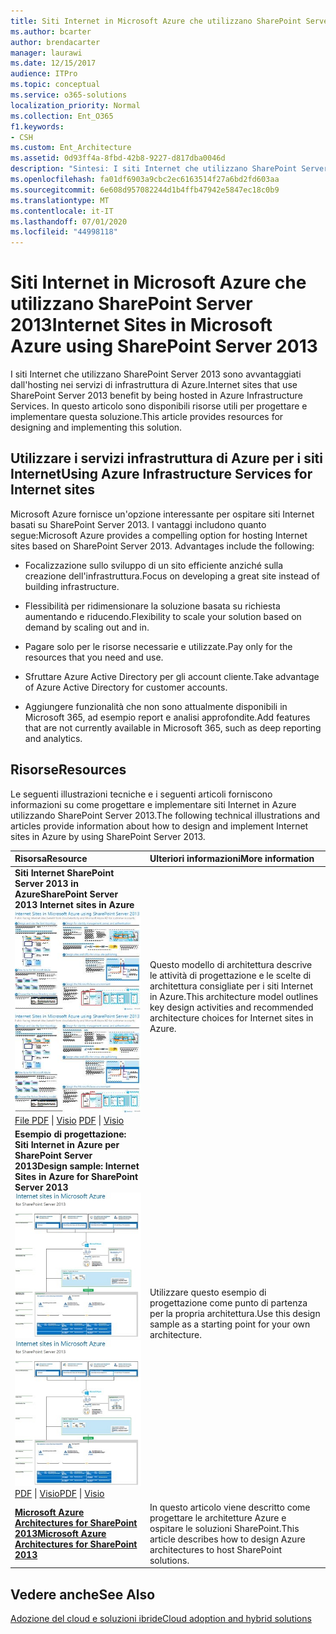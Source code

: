 ```yaml
---
title: Siti Internet in Microsoft Azure che utilizzano SharePoint Server 2013
ms.author: bcarter
author: brendacarter
manager: laurawi
ms.date: 12/15/2017
audience: ITPro
ms.topic: conceptual
ms.service: o365-solutions
localization_priority: Normal
ms.collection: Ent_O365
f1.keywords:
- CSH
ms.custom: Ent_Architecture
ms.assetid: 0d93ff4a-8fbd-42b8-9227-d817dba0046d
description: "Sintesi: I siti Internet che utilizzano SharePoint Server 2013 traggono vantaggio dall'essere ospitati in servizi infrastruttura di Azure. In questo articolo sono disponibili risorse utili per progettare e implementare questa soluzione."
ms.openlocfilehash: fa01df6903a9cbc2ec6163514f27a6bd2fd603aa
ms.sourcegitcommit: 6e608d957082244d1b4ffb47942e5847ec18c0b9
ms.translationtype: MT
ms.contentlocale: it-IT
ms.lasthandoff: 07/01/2020
ms.locfileid: "44998118"
---
```

# <a name="internet-sites-in-microsoft-azure-using-sharepoint-server-2013"></a><span data-ttu-id="e488e-104">Siti Internet in Microsoft Azure che utilizzano SharePoint Server 2013</span><span class="sxs-lookup"><span data-stu-id="e488e-104">Internet Sites in Microsoft Azure using SharePoint Server 2013</span></span>

 <span data-ttu-id="e488e-105">I siti Internet che utilizzano SharePoint Server 2013 sono avvantaggiati dall'hosting nei servizi di infrastruttura di Azure.</span><span class="sxs-lookup"><span data-stu-id="e488e-105">Internet sites that use SharePoint Server 2013 benefit by being hosted in Azure Infrastructure Services.</span></span> <span data-ttu-id="e488e-106">In questo articolo sono disponibili risorse utili per progettare e implementare questa soluzione.</span><span class="sxs-lookup"><span data-stu-id="e488e-106">This article provides resources for designing and implementing this solution.</span></span>
  
## <a name="using-azure-infrastructure-services-for-internet-sites"></a><span data-ttu-id="e488e-107">Utilizzare i servizi infrastruttura di Azure per i siti Internet</span><span class="sxs-lookup"><span data-stu-id="e488e-107">Using Azure Infrastructure Services for Internet sites</span></span>

<span data-ttu-id="e488e-p103">Microsoft Azure fornisce un'opzione interessante per ospitare siti Internet basati su SharePoint Server 2013. I vantaggi includono quanto segue:</span><span class="sxs-lookup"><span data-stu-id="e488e-p103">Microsoft Azure provides a compelling option for hosting Internet sites based on SharePoint Server 2013. Advantages include the following:</span></span>
  
- <span data-ttu-id="e488e-110">Focalizzazione sullo sviluppo di un sito efficiente anziché sulla creazione dell'infrastruttura.</span><span class="sxs-lookup"><span data-stu-id="e488e-110">Focus on developing a great site instead of building infrastructure.</span></span>
    
- <span data-ttu-id="e488e-111">Flessibilità per ridimensionare la soluzione basata su richiesta aumentando e riducendo.</span><span class="sxs-lookup"><span data-stu-id="e488e-111">Flexibility to scale your solution based on demand by scaling out and in.</span></span>
    
- <span data-ttu-id="e488e-112">Pagare solo per le risorse necessarie e utilizzate.</span><span class="sxs-lookup"><span data-stu-id="e488e-112">Pay only for the resources that you need and use.</span></span>
    
- <span data-ttu-id="e488e-113">Sfruttare Azure Active Directory per gli account cliente.</span><span class="sxs-lookup"><span data-stu-id="e488e-113">Take advantage of Azure Active Directory for customer accounts.</span></span>
    
- <span data-ttu-id="e488e-114">Aggiungere funzionalità che non sono attualmente disponibili in Microsoft 365, ad esempio report e analisi approfondite.</span><span class="sxs-lookup"><span data-stu-id="e488e-114">Add features that are not currently available in Microsoft 365, such as deep reporting and analytics.</span></span>
    
## <a name="resources"></a><span data-ttu-id="e488e-115">Risorse</span><span class="sxs-lookup"><span data-stu-id="e488e-115">Resources</span></span>

<span data-ttu-id="e488e-116">Le seguenti illustrazioni tecniche e i seguenti articoli forniscono informazioni su come progettare e implementare siti Internet in Azure utilizzando SharePoint Server 2013.</span><span class="sxs-lookup"><span data-stu-id="e488e-116">The following technical illustrations and articles provide information about how to design and implement Internet sites in Azure by using SharePoint Server 2013.</span></span>
  
|<span data-ttu-id="e488e-117">**Risorsa**</span><span class="sxs-lookup"><span data-stu-id="e488e-117">**Resource**</span></span>|<span data-ttu-id="e488e-118">**Ulteriori informazioni**</span><span class="sxs-lookup"><span data-stu-id="e488e-118">**More information**</span></span>|
|:-----|:-----|
|<span data-ttu-id="e488e-119">**Siti Internet SharePoint Server 2013 in Azure**</span><span class="sxs-lookup"><span data-stu-id="e488e-119">**SharePoint Server 2013 Internet sites in Azure**</span></span> <br/> <span data-ttu-id="e488e-120">[![Immagine di siti Internet in Azure con SharePoint](media/MS-AZ-SPInternetSites.jpg)          ](https://go.microsoft.com/fwlink/p/?LinkId=392552)</span><span class="sxs-lookup"><span data-stu-id="e488e-120">[![Image of Internet sites in Azure using SharePoint](media/MS-AZ-SPInternetSites.jpg)          ](https://go.microsoft.com/fwlink/p/?LinkId=392552)</span></span> <br/> <span data-ttu-id="e488e-121">[File PDF](https://go.microsoft.com/fwlink/p/?LinkId=392552) \| [          ](https://go.microsoft.com/fwlink/p/?LinkId=392551) [Visio](https://go.microsoft.com/fwlink/p/?LinkId=392551)  </span><span class="sxs-lookup"><span data-stu-id="e488e-121">[PDF](https://go.microsoft.com/fwlink/p/?LinkId=392552)  \| [          ](https://go.microsoft.com/fwlink/p/?LinkId=392551)[Visio](https://go.microsoft.com/fwlink/p/?LinkId=392551)</span></span> <br/> |<span data-ttu-id="e488e-122">Questo modello di architettura descrive le attività di progettazione e le scelte di architettura consigliate per i siti Internet in Azure.</span><span class="sxs-lookup"><span data-stu-id="e488e-122">This architecture model outlines key design activities and recommended architecture choices for Internet sites in Azure.</span></span>  <br/> |
|<span data-ttu-id="e488e-123">**Esempio di progettazione: Siti Internet in Azure per SharePoint Server 2013**</span><span class="sxs-lookup"><span data-stu-id="e488e-123">**Design sample: Internet Sites in Azure for SharePoint Server 2013**</span></span> <br/> <span data-ttu-id="e488e-124">[![Anteprima della struttura di esempio: siti Internet in Microsoft Azure per SharePoint 2013](media/MS-AZ-InternetSitesDesignSample.jpg)          ](https://go.microsoft.com/fwlink/p/?LinkId=392549)</span><span class="sxs-lookup"><span data-stu-id="e488e-124">[![Image of the Design sample: Internet sites in Microsoft Azure for SharePoint 2013](media/MS-AZ-InternetSitesDesignSample.jpg)          ](https://go.microsoft.com/fwlink/p/?LinkId=392549)</span></span> <br/> <span data-ttu-id="e488e-125">[PDF](https://go.microsoft.com/fwlink/p/?LinkId=392549)  \| [Visio](https://go.microsoft.com/fwlink/p/?LinkId=392548)</span><span class="sxs-lookup"><span data-stu-id="e488e-125">[PDF](https://go.microsoft.com/fwlink/p/?LinkId=392549)  \| [Visio](https://go.microsoft.com/fwlink/p/?LinkId=392548)</span></span> <br/> |<span data-ttu-id="e488e-126">Utilizzare questo esempio di progettazione come punto di partenza per la propria architettura.</span><span class="sxs-lookup"><span data-stu-id="e488e-126">Use this design sample as a starting point for your own architecture.</span></span>  <br/> |
|<span data-ttu-id="e488e-127">**[Microsoft Azure Architectures for SharePoint 2013](microsoft-azure-architectures-for-sharepoint-2013.md)**</span><span class="sxs-lookup"><span data-stu-id="e488e-127">**[Microsoft Azure Architectures for SharePoint 2013](microsoft-azure-architectures-for-sharepoint-2013.md)**</span></span> <br/> |<span data-ttu-id="e488e-128">In questo articolo viene descritto come progettare le architetture Azure e ospitare le soluzioni SharePoint.</span><span class="sxs-lookup"><span data-stu-id="e488e-128">This article describes how to design Azure architectures to host SharePoint solutions.</span></span>  <br/> |

## <a name="see-also"></a><span data-ttu-id="e488e-129">Vedere anche</span><span class="sxs-lookup"><span data-stu-id="e488e-129">See Also</span></span>

[<span data-ttu-id="e488e-130">Adozione del cloud e soluzioni ibride</span><span class="sxs-lookup"><span data-stu-id="e488e-130">Cloud adoption and hybrid solutions</span></span>](cloud-adoption-and-hybrid-solutions.yml)



